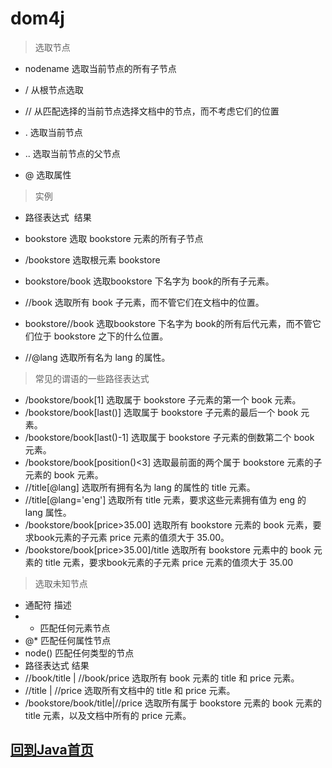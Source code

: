 # dom4j

> 选取节点

+ nodename 选取当前节点的所有子节点

+ / 从根节点选取

+ // 从匹配选择的当前节点选择文档中的节点，而不考虑它们的位置

+ . 选取当前节点

+  .. 选取当前节点的父节点

+ @ 选取属性

> 实例
+ 路径表达式  &nbsp;结果

+ bookstore 选取 bookstore 元素的所有子节点

+ /bookstore 选取根元素 bookstore

+ bookstore/book 选取bookstore 下名字为 book的所有子元素。

+ //book 选取所有 book 子元素，而不管它们在文档中的位置。

+ bookstore//book 选取bookstore 下名字为 book的所有后代元素，而不管它们位于 bookstore 之下的什么位置。

+ //@lang 选取所有名为 lang 的属性。

> 常见的谓语的一些路径表达式

+ /bookstore/book[1] 选取属于 bookstore 子元素的第一个 book 元素。
+ /bookstore/book[last()] 选取属于 bookstore 子元素的最后一个 book 元素。
+ /bookstore/book[last()-1] 选取属于 bookstore 子元素的倒数第二个 book 元素。
+ /bookstore/book[position()<3] 选取最前面的两个属于 bookstore 元素的子元素的 book 元素。
+ //title[@lang] 选取所有拥有名为 lang 的属性的 title 元素。
+ //title[@lang='eng'] 选取所有 title 元素，要求这些元素拥有值为 eng 的 lang 属性。
+ /bookstore/book[price>35.00] 选取所有 bookstore 元素的 book 元素，要求book元素的子元素 price 元素的值须大于 35.00。
+ /bookstore/book[price>35.00]/title 选取所有 bookstore 元素中的 book 元素的 title 元素，要求book元素的子元素 price 元素的值须大于 35.00

> 选取未知节点

+ 通配符 描述
+ * 匹配任何元素节点
+ @* 匹配任何属性节点
+ node() 匹配任何类型的节点
+ 路径表达式 结果
+ //book/title | //book/price 选取所有 book 元素的 title 和 price 元素。
+ //title | //price 选取所有文档中的 title 和 price 元素。
+ /bookstore/book/title|//price 选取所有属于 bookstore 元素的 book 元素的title 元素，以及文档中所有的 price 元素。
  
## [回到Java首页](../index.md)